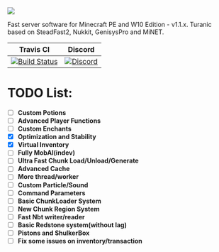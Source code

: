 <img src="https://i.imgur.com/jw0b3BH.png" border="0">

Fast server software for Minecraft PE and W10 Edition - v1.1.x.
Turanic based on SteadFast2, Nukkit, GenisysPro and MiNET.

| Travis CI | Discord |
| :---: | :---:|
[![Build Status](https://travis-ci.org/TuranicTeam/Turanic.svg?branch=master)](https://travis-ci.org/TuranicTeam/Turanic) | [![Discord](https://camo.githubusercontent.com/455152269a0ed38255ed15e375084d4dd08e0c98/68747470733a2f2f696d672e736869656c64732e696f2f62616467652f636861742d6f6e253230646973636f72642d3732383944412e737667)](https://discord.gg/4GZxrdk) |

# TODO List:
- [ ] **Custom Potions**
- [ ] **Advanced Player Functions**
- [ ] **Custom Enchants**
- [x] **Optimization and Stability**
- [x] **Virtual Inventory** 
- [ ] **Fully MobAI(indev)**
- [ ] **Ultra Fast Chunk Load/Unload/Generate**
- [ ] **Advanced Cache**
- [ ] **More thread/worker**
- [ ] **Custom Particle/Sound**
- [ ] **Command Parameters** 
- [ ] **Basic ChunkLoader System**
- [ ] **New Chunk Region System**
- [ ] **Fast Nbt writer/reader**
- [ ] **Basic Redstone system(without lag)**
- [ ] **Pistons and ShulkerBox**
- [ ] **Fix some issues on inventory/transaction**
